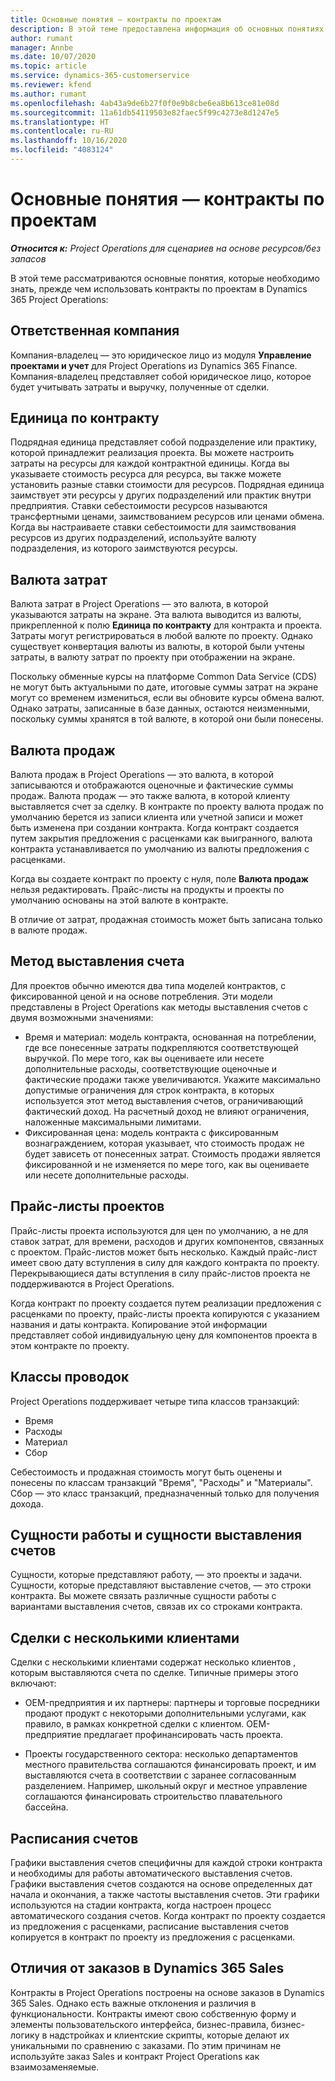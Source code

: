 ```yaml
---
title: Основные понятия — контракты по проектам
description: В этой теме предоставлена информация об основных понятиях контрактов по проектам в Project Operations.
author: rumant
manager: Annbe
ms.date: 10/07/2020
ms.topic: article
ms.service: dynamics-365-customerservice
ms.reviewer: kfend
ms.author: rumant
ms.openlocfilehash: 4ab43a9de6b27f0f0e9b8cbe6ea8b613ce81e08d
ms.sourcegitcommit: 11a61db54119503e82faec5f99c4273e8d1247e5
ms.translationtype: HT
ms.contentlocale: ru-RU
ms.lasthandoff: 10/16/2020
ms.locfileid: "4083124"
---
```

# <a name="key-concepts---project-contracts"></a>Основные понятия — контракты по проектам

_**Относится к:** Project Operations для сценариев на основе ресурсов/без запасов_

В этой теме рассматриваются основные понятия, которые необходимо знать, прежде чем использовать контракты по проектам в Dynamics 365 Project Operations:

## <a name="owning-company"></a>Ответственная компания

Компания-владелец — это юридическое лицо из модуля **Управление проектами и учет** для Project Operations из Dynamics 365 Finance. Компания-владелец представляет собой юридическое лицо, которое будет учитывать затраты и выручку, полученные от сделки.

## <a name="contracting-unit"></a>Единица по контракту

Подрядная единица представляет собой подразделение или практику, которой принадлежит реализация проекта. Вы можете настроить затраты на ресурсы для каждой контрактной единицы. Когда вы указываете стоимость ресурса для ресурса, вы также можете установить разные ставки стоимости для ресурсов. Подрядная единица заимствует эти ресурсы у других подразделений или практик внутри предприятия. Ставки себестоимости ресурсов называются трансфертными ценами, заимствованием ресурсов или ценами обмена. Когда вы настраиваете ставки себестоимости для заимствования ресурсов из других подразделений, используйте валюту подразделения, из которого заимствуются ресурсы.

## <a name="cost-currency"></a>Валюта затрат

Валюта затрат в Project Operations — это валюта, в которой указываются затраты на экране. Эта валюта выводится из валюты, прикрепленной к полю **Единица по контракту** для контракта и проекта. Затраты могут регистрироваться в любой валюте по проекту. Однако существует конвертация валюты из валюты, в которой были учтены затраты, в валюту затрат по проекту при отображении на экране.

Поскольку обменные курсы на платформе Common Data Service (CDS) не могут быть актуальными по дате, итоговые суммы затрат на экране могут со временем измениться, если вы обновите курсы обмена валют. Однако затраты, записанные в базе данных, остаются неизменными, поскольку суммы хранятся в той валюте, в которой они были понесены.

## <a name="sales-currency"></a>Валюта продаж

Валюта продаж в Project Operations — это валюта, в которой записываются и отображаются оценочные и фактические суммы продаж. Валюта продаж — это также валюта, в которой клиенту выставляется счет за сделку. В контракте по проекту валюта продаж по умолчанию берется из записи клиента или учетной записи и может быть изменена при создании контракта. Когда контракт создается путем закрытия предложения с расценками как выигранного, валюта контракта устанавливается по умолчанию из валюты предложения с расценками.

Когда вы создаете контракт по проекту с нуля, поле **Валюта продаж** нельзя редактировать. Прайс-листы на продукты и проекты по умолчанию основаны на этой валюте в контракте.

В отличие от затрат, продажная стоимость может быть записана только в валюте продаж.

## <a name="billing-method"></a>Метод выставления счета

Для проектов обычно имеются два типа моделей контрактов, с фиксированной ценой и на основе потребления. Эти модели представлены в Project Operations как методы выставления счетов с двумя возможными значениями:

- Время и материал: модель контракта, основанная на потреблении, где все понесенные затраты подкрепляются соответствующей выручкой. По мере того, как вы оцениваете или несете дополнительные расходы, соответствующие оценочные и фактические продажи также увеличиваются. Укажите максимально допустимые ограничения для строк контракта, в которых используется этот метод выставления счетов, ограничивающий фактический доход. На расчетный доход не влияют ограничения, наложенные максимальными лимитами.
- Фиксированная цена: модель контракта с фиксированным вознаграждением, которая указывает, что стоимость продаж не будет зависеть от понесенных затрат. Стоимость продажи является фиксированной и не изменяется по мере того, как вы оцениваете или несете дополнительные расходы.

## <a name="project-price-lists"></a>Прайс-листы проектов

Прайс-листы проекта используются для цен по умолчанию, а не для ставок затрат, для времени, расходов и других компонентов, связанных с проектом. Прайс-листов может быть несколько. Каждый прайс-лист имеет свою дату вступления в силу для каждого контракта по проекту. Перекрывающиеся даты вступления в силу прайс-листов проекта не поддерживаются в Project Operations.

Когда контракт по проекту создается путем реализации предложения с расценками по проекту, прайс-листы проекта копируются с указанием названия и даты контракта. Копирование этой информации представляет собой индивидуальную цену для компонентов проекта в этом контракте по проекту.

## <a name="transaction-classes"></a>Классы проводок

Project Operations поддерживает четыре типа классов транзакций:

- Время
- Расходы
- Материал
- Сбор

Себестоимость и продажная стоимость могут быть оценены и понесены по классам транзакций "Время", "Расходы" и "Материалы". Сбор — это класс транзакций, предназначенный только для получения дохода.

## <a name="work-entities-and-billing-entities"></a>Сущности работы и сущности выставления счетов

Сущности, которые представляют работу, — это проекты и задачи. Сущности, которые представляют выставление счетов, — это строки контракта. Вы можете связать различные сущности работы с вариантами выставления счетов, связав их со строками контракта.

## <a name="multi-customer-deals"></a>Сделки с несколькими клиентами

Сделки с несколькими клиентами содержат несколько клиентов , которым выставляются счета по сделке. Типичные примеры этого включают:

- OEM-предприятия и их партнеры: партнеры и торговые посредники продают продукт с некоторыми дополнительными услугами, как правило, в рамках конкретной сделки с клиентом. OEM-предприятие предлагает профинансировать часть проекта. 

- Проекты государственного сектора: несколько департаментов местного правительства соглашаются финансировать проект, и им выставляются счета в соответствии с заранее согласованным разделением. Например, школьный округ и местное управление соглашаются финансировать строительство плавательного бассейна.

## <a name="invoice-schedules"></a>Расписания счетов

Графики выставления счетов специфичны для каждой строки контракта и необходимы для работы автоматического выставления счетов. Графики выставления счетов создаются на основе определенных дат начала и окончания, а также частоты выставления счетов. Эти графики используются на стадии контракта, когда настроен процесс автоматического создания счетов. Когда контракт по проекту создается из предложения с расценками, расписание выставления счетов копируется в контракт по проекту из предложения с расценками.

## <a name="changes-from-dynamics-365-sales-orders"></a>Отличия от заказов в Dynamics 365 Sales

Контракты в Project Operations построены на основе заказов в Dynamics 365 Sales. Однако есть важные отклонения и различия в функциональности. Контракты имеют свою собственную форму и элементы пользовательского интерфейса, бизнес-правила, бизнес-логику в надстройках и клиентские скрипты, которые делают их уникальными по сравнению с заказами. По этим причинам не используйте заказ Sales и контракт Project Operations как взаимозаменяемые.
